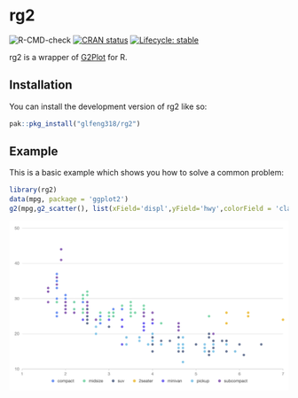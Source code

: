 
# rg2

<!-- badges: start -->
![R-CMD-check](https://github.com/glfeng318/rg2/workflows/R-CMD-check/badge.svg)
[![CRAN status](https://www.r-pkg.org/badges/version/rg2)](https://CRAN.R-project.org/package=rg2)
[![Lifecycle: stable](https://img.shields.io/badge/lifecycle-stable-brightgreen.svg)](https://lifecycle.r-lib.org/articles/stages.html#stable)
<!-- badges: end -->

rg2 is a wrapper of [G2Plot](https://g2plot.antv.antgroup.com/) for R.

## Installation

You can install the development version of rg2 like so:

```r
pak::pkg_install("glfeng318/rg2")
```

## Example

This is a basic example which shows you how to solve a common problem:

``` r
library(rg2)
data(mpg, package = 'ggplot2')
g2(mpg,g2_scatter(), list(xField='displ',yField='hwy',colorField = 'class', shape='circle'))
```
![](./demo.png)
